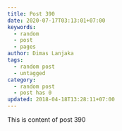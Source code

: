 ```yaml
---
title: Post 390
date: 2020-07-17T03:13:01+07:00
keywords:
  - random
  - post
  - pages
author: Dimas Lanjaka
tags:
  - random post
  - untagged
category:
  - random post
  - post has 0
updated: 2018-04-18T13:28:11+07:00
---
```

This is content of post 390